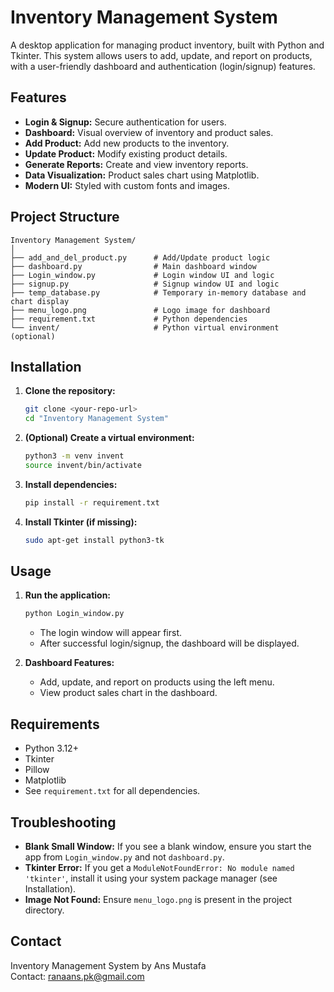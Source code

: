 # Inventory Management System

A desktop application for managing product inventory, built with Python and Tkinter. This system allows users to add, update, and report on products, with a user-friendly dashboard and authentication (login/signup) features.

## Features

- **Login & Signup:** Secure authentication for users.
- **Dashboard:** Visual overview of inventory and product sales.
- **Add Product:** Add new products to the inventory.
- **Update Product:** Modify existing product details.
- **Generate Reports:** Create and view inventory reports.
- **Data Visualization:** Product sales chart using Matplotlib.
- **Modern UI:** Styled with custom fonts and images.

## Project Structure

```
Inventory Management System/
│
├── add_and_del_product.py      # Add/Update product logic
├── dashboard.py                # Main dashboard window
├── Login_window.py             # Login window UI and logic
├── signup.py                   # Signup window UI and logic
├── temp_database.py            # Temporary in-memory database and chart display
├── menu_logo.png               # Logo image for dashboard
├── requirement.txt             # Python dependencies
└── invent/                     # Python virtual environment (optional)
```

## Installation

1. **Clone the repository:**
   ```bash
   git clone <your-repo-url>
   cd "Inventory Management System"
   ```

2. **(Optional) Create a virtual environment:**
   ```bash
   python3 -m venv invent
   source invent/bin/activate
   ```

3. **Install dependencies:**
   ```bash
   pip install -r requirement.txt
   ```

4. **Install Tkinter (if missing):**
   ```bash
   sudo apt-get install python3-tk
   ```

## Usage

1. **Run the application:**
   ```bash
   python Login_window.py
   ```
   - The login window will appear first.
   - After successful login/signup, the dashboard will be displayed.

2. **Dashboard Features:**
   - Add, update, and report on products using the left menu.
   - View product sales chart in the dashboard.

## Requirements

- Python 3.12+
- Tkinter
- Pillow
- Matplotlib
- See `requirement.txt` for all dependencies.

## Troubleshooting

- **Blank Small Window:** If you see a blank window, ensure you start the app from `Login_window.py` and not `dashboard.py`.
- **Tkinter Error:** If you get a `ModuleNotFoundError: No module named 'tkinter'`, install it using your system package manager (see Installation).
- **Image Not Found:** Ensure `menu_logo.png` is present in the project directory.

## Contact

Inventory Management System by Ans Mustafa  
Contact: ranaans.pk@gmail.com
